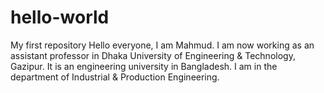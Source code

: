 # hello-world
My first repository
Hello everyone, 
I am Mahmud. I am now working as an assistant professor in Dhaka University of Engineering & Technology, Gazipur. It is an engineering university in Bangladesh. I am in the department of Industrial & Production Engineering. 
